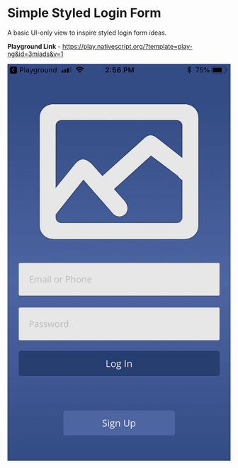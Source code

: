 # Simple Styled Login Form

A basic UI-only view to inspire styled login form ideas.

<b>Playground Link</b> - https://play.nativescript.org/?template=play-ng&id=3miads&v=1

![mock ups](https://github.com/kumarandena/ns-loginform-ng/blob/master/assets/login-form-simple.png)